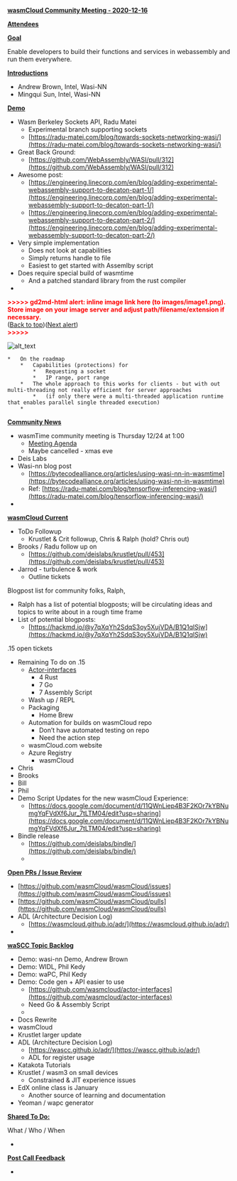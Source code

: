 
**<span style="text-decoration:underline;">wasmCloud Community Meeting - 2020-12-16</span>**

**<span style="text-decoration:underline;">Attendees</span>**

**<span style="text-decoration:underline;">Goal</span>**

Enable developers to build their functions and services in webassembly and run them everywhere.

**<span style="text-decoration:underline;">Introductions</span>**



*   Andrew Brown, Intel, Wasi-NN
*   Mingqui Sun, Intel, Wasi-NN

**<span style="text-decoration:underline;">Demo</span>**



*   Wasm Berkeley Sockets API, Radu Matei
    *   Experimental branch supporting sockets
    *   [https://radu-matei.com/blog/towards-sockets-networking-wasi/](https://radu-matei.com/blog/towards-sockets-networking-wasi/)
*   Great Back Ground:
    *   [https://github.com/WebAssembly/WASI/pull/312](https://github.com/WebAssembly/WASI/pull/312)
*   Awesome post: 
    *   [https://engineering.linecorp.com/en/blog/adding-experimental-webassembly-support-to-decaton-part-1/](https://engineering.linecorp.com/en/blog/adding-experimental-webassembly-support-to-decaton-part-1/)
    *   [https://engineering.linecorp.com/en/blog/adding-experimental-webassembly-support-to-decaton-part-2/](https://engineering.linecorp.com/en/blog/adding-experimental-webassembly-support-to-decaton-part-2/)
*   Very simple implementation
    *   Does not look at capabilities
    *   Simply returns handle to file
    *   Easiest to get started with Assemlby script
*   Does require special build of wasmtime
    *   And a patched standard library from the rust compiler
*   

<p id="gdcalert1" ><span style="color: red; font-weight: bold">>>>>>  gd2md-html alert: inline image link here (to images/image1.png). Store image on your image server and adjust path/filename/extension if necessary. </span><br>(<a href="#">Back to top</a>)(<a href="#gdcalert2">Next alert</a>)<br><span style="color: red; font-weight: bold">>>>>> </span></p>


![alt_text](images/image1.png "image_tooltip")

    *   On the roadmap
        *   Capabilities (protections) for
            *   Requesting a socket
            *   IP range, port range
        *   The whole approach to this works for clients - but with out multi-threading not really efficient for server approaches
            *   (if only there were a multi-threaded application runtime that enables parallel single threaded execution)
        *    

**<span style="text-decoration:underline;">Community News</span>**



*   wasmTime community meeting is Thursday 12/24 at 1:00
    *   [Meeting Agenda](https://docs.google.com/document/d/1ZtxZNWbTNIhDdIXt27NQdwuc6D5O288l5HZKc_wC0FQ/edit#)
    *   Maybe cancelled - xmas eve
*   Deis Labs
*   Wasi-nn blog post
    *   [https://bytecodealliance.org/articles/using-wasi-nn-in-wasmtime](https://bytecodealliance.org/articles/using-wasi-nn-in-wasmtime)
    *   Ref: [https://radu-matei.com/blog/tensorflow-inferencing-wasi/](https://radu-matei.com/blog/tensorflow-inferencing-wasi/)
*   

**<span style="text-decoration:underline;">wasmCloud Current</span>**



*   ToDo Followup
    *   Krustlet & Crit followup, Chris & Ralph (hold? Chris out)
*   Brooks / Radu follow up on 
    *   [https://github.com/deislabs/krustlet/pull/453](https://github.com/deislabs/krustlet/pull/453)
*   Jarrod - turbulence & work
    *   Outline tickets

Blogpost list for community folks, Ralph, 



*   Ralph has a list of potential blogposts; will be circulating ideas and topics to write about in a rough time frame
*   List of potential blogposts:
    *   [https://hackmd.io/@y7qXqYh2SdqS3oy5XujVDA/B1Q1qISjw](https://hackmd.io/@y7qXqYh2SdqS3oy5XujVDA/B1Q1qISjw)

.15 open tickets



*   Remaining To do on .15
    *   [Actor-interfaces](https://github.com/wasmCloud/actor-interfaces/issues)
        *   4 Rust
        *   7 Go
        *   7 Assembly Script
    *   Wash up / REPL
    *   Packaging
        *   Home Brew
    *   Automation for builds on wasmCloud repo
        *   Don’t have automated testing on repo
        *   Need the action step
    *   wasmCloud.com website
    *   Azure Registry
        *   wasmCloud
*   Chris
*   Brooks
*   Bill
*   Phil
*   Demo Script Updates for the new wasmCloud Experience:
    *   [https://docs.google.com/document/d/11QWnLiep4B3F2KOr7kYBNumgYqFVdXf6Jur_7tLTM04/edit?usp=sharing](https://docs.google.com/document/d/11QWnLiep4B3F2KOr7kYBNumgYqFVdXf6Jur_7tLTM04/edit?usp=sharing)
*   Bindle release
    *   [https://github.com/deislabs/bindle/](https://github.com/deislabs/bindle/)
    *   

**<span style="text-decoration:underline;">Open PRs / Issue Review</span>**



*   [https://github.com/wasmCloud/wasmCloud/issues](https://github.com/wasmCloud/wasmCloud/issues)
*   [https://github.com/wasmCloud/wasmCloud/pulls](https://github.com/wasmCloud/wasmCloud/pulls)
*   ADL (Architecture Decision Log)
    *   [https://wasmcloud.github.io/adr/](https://wasmcloud.github.io/adr/)
*   

**<span style="text-decoration:underline;">waSCC Topic Backlog</span>**



*   Demo: wasi-nn Demo, Andrew Brown
*   Demo: WIDL, Phil Kedy
*   Demo: waPC, Phil Kedy
*   Demo: Code gen + API easier to use
    *   [https://github.com/wasmcloud/actor-interfaces](https://github.com/wasmcloud/actor-interfaces)
    *   Need Go & Assembly Script
    *   
*   Docs Rewrite
*   wasmCloud
*   Krustlet larger update
*   ADL (Architecture Decision Log)
    *   [https://wascc.github.io/adr/](https://wascc.github.io/adr/)
    *   ADL for register usage
*   Katakota Tutorials
*   Krustlet / wasm3 on small devices
    *   Constrained & JIT experience issues
*   EdX online class is January
    *   Another source of learning and documentation 
*   Yeoman / wapc generator

**<span style="text-decoration:underline;">Shared To Do:</span>**

What / Who / When



*   

**<span style="text-decoration:underline;">Post Call Feedback</span>**



*   
